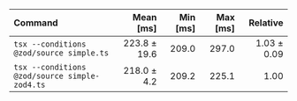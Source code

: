 | Command                                       |    Mean [ms] | Min [ms] | Max [ms] |    Relative |
| :-------------------------------------------- | -----------: | -------: | -------: | ----------: |
| `tsx --conditions @zod/source simple.ts`      | 223.8 ± 19.6 |    209.0 |    297.0 | 1.03 ± 0.09 |
| `tsx --conditions @zod/source simple-zod4.ts` |  218.0 ± 4.2 |    209.2 |    225.1 |        1.00 |
